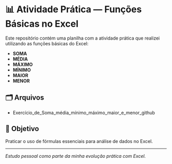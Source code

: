 # 📊 Atividade Prática — Funções Básicas no Excel

Este repositório contém uma planilha com a atividade prática que realizei utilizando as funções básicas do Excel:

- **SOMA**
- **MÉDIA**
- **MÁXIMO**
- **MÍNIMO**
- **MAIOR**
- **MENOR**

## 🗂 Arquivos
- Exercício_de_Soma_média_mínimo_máximo_maior_e_menor_github

## 🎯 Objetivo
Praticar o uso de fórmulas essenciais para análise de dados no Excel.

---

*Estudo pessoal como parte da minha evolução prática com Excel.*

